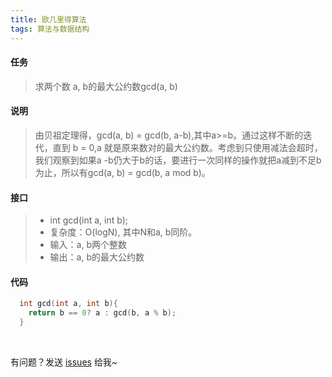 ```yaml
---
title: 欧几里得算法
tags: 算法与数据结构
---
```


#### 任务
> 求两个数 a, b的最大公约数gcd(a, b)

#### 说明
> 由贝祖定理得，gcd(a, b) = gcd(b, a-b),其中a>=b。通过这样不断的迭代，直到 b = 0,a 就是原来数对的最大公约数。考虑到只使用减法会超时，我们观察到如果a -b仍大于b的话，要进行一次同样的操作就把a减到不足b为止，所以有gcd(a, b) = gcd(b, a mod b)。

#### 接口
> * int gcd(int a, int b);
> * 复杂度：O(logN), 其中N和a, b同阶。
> * 输入：a, b两个整数
> * 输出：a, b的最大公约数

#### 代码
```c
  int gcd(int a, int b){
    return b == 0? a : gcd(b, a % b);
  }
```

<br>

有问题？发送 [issues](https://syt-honey.github.io/about/) 给我~
